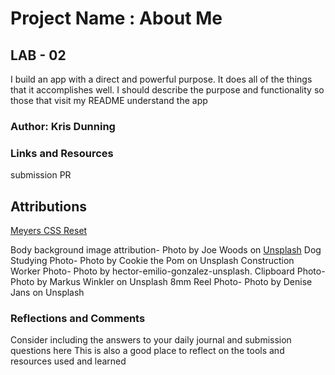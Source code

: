 # Project Name : About Me

## LAB - 02

I build an app with a direct and powerful purpose. It does all of the things that it accomplishes well. I should describe the purpose and functionality so those that visit my README understand the app

### Author: Kris Dunning

### Links and Resources

submission PR

## Attributions

[Meyers CSS Reset](https://meyerweb.com/eric/tools/css/reset/)  
<!-- Banner image attribution- Photo by Gradienta on [Unsplash](https://unsplash.com/) -->
Body background image attribution- Photo by Joe Woods on [Unsplash](https://unsplash.com/)
Dog Studying Photo- Photo by Cookie the Pom on Unsplash
Construction Worker Photo- Photo by hector-emilio-gonzalez-unsplash.
Clipboard Photo- Photo by Markus Winkler on Unsplash
8mm Reel Photo- Photo by Denise Jans on Unsplash


### Reflections and Comments

Consider including the answers to your daily journal and submission questions here
This is also a good place to reflect on the tools and resources used and learned
